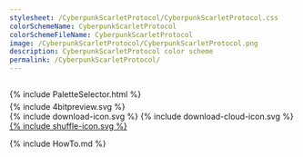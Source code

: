 ```yaml
---
stylesheet: /CyberpunkScarletProtocol/CyberpunkScarletProtocol.css
colorSchemeName: CyberpunkScarletProtocol
colorSchemeFileName: CyberpunkScarletProtocol
image: /CyberpunkScarletProtocol/CyberpunkScarletProtocol.png
description: CyberpunkScarletProtocol color scheme
permalink: /CyberpunkScarletProtocol/
---
```


<h2 style='text-align:center'>
    <a id='colorSchemeNameLink' href='#'>
        <span class='ColorSchemeFileName'></span>
    </a>
</h2>

<div class='centeredText' style='margin-bottom:1%'>
{% include PaletteSelector.html %}
</div>

<div class='centeredText'>
{% include 4bitpreview.svg %}
</div>

<div class='centeredText'>
    <a id='downloadSchemeLink' class='padded'>
{% include download-icon.svg %}
    </a>
    <a id='cdnSchemeLink' class='padded'>
{% include download-cloud-icon.svg %}
    </a>
    <a id='feelingLucky' href="javascript:feelingLucky(document.getElementById('themeSelector'))" class='padded'>
{% include shuffle-icon.svg %}
    </a>    
</div>

{% include HowTo.md %}

